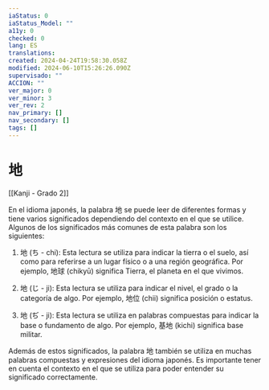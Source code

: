 ```yaml
---
iaStatus: 0
iaStatus_Model: ""
a11y: 0
checked: 0
lang: ES
translations: 
created: 2024-04-24T19:58:30.058Z
modified: 2024-06-10T15:26:26.090Z
supervisado: ""
ACCION: ""
ver_major: 0
ver_minor: 3
ver_rev: 2
nav_primary: []
nav_secondary: []
tags: []
---
```

# 地

[[Kanji - Grado 2]]

En el idioma japonés, la palabra 地 se puede leer de diferentes formas y tiene varios significados dependiendo del contexto en el que se utilice. Algunos de los significados más comunes de esta palabra son los siguientes:

1. 地 (ち - chi): Esta lectura se utiliza para indicar la tierra o el suelo, así como para referirse a un lugar físico o a una región geográfica. Por ejemplo, 地球 (chikyū) significa Tierra, el planeta en el que vivimos.

2. 地 (じ - ji): Esta lectura se utiliza para indicar el nivel, el grado o la categoría de algo. Por ejemplo, 地位 (chii) significa posición o estatus.

3. 地 (ぢ - ji): Esta lectura se utiliza en palabras compuestas para indicar la base o fundamento de algo. Por ejemplo, 基地 (kichi) significa base militar.

Además de estos significados, la palabra 地 también se utiliza en muchas palabras compuestas y expresiones del idioma japonés. Es importante tener en cuenta el contexto en el que se utiliza para poder entender su significado correctamente.
